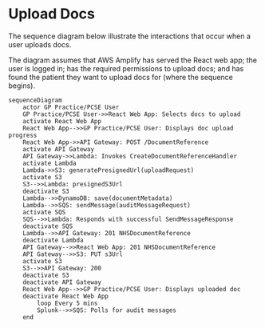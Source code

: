 # Upload Docs

The sequence diagram below illustrate the interactions that occur when a user uploads docs.

The diagram assumes that AWS Amplify has served the React web app; the user is logged in; has the required
permissions to upload docs; and has found the patient they want to upload docs for (where the sequence begins).

```mermaid
sequenceDiagram
    actor GP Practice/PCSE User
    GP Practice/PCSE User->>React Web App: Selects docs to upload
    activate React Web App
    React Web App-->>GP Practice/PCSE User: Displays doc upload progress
    React Web App->>API Gateway: POST /DocumentReference
    activate API Gateway
    API Gateway->>Lambda: Invokes CreateDocumentReferenceHandler
    activate Lambda
    Lambda->>S3: generatePresignedUrl(uploadRequest)
    activate S3
    S3-->>Lambda: presignedS3Url
    deactivate S3
    Lambda-->>DynamoDB: save(documentMetadata)
    Lambda-->>SQS: sendMessage(auditMessageRequest)
    activate SQS
    SQS-->>Lambda: Responds with successful SendMessageResponse
    deactivate SQS
    Lambda-->>API Gateway: 201 NHSDocumentReference
    deactivate Lambda
    API Gateway-->>React Web App: 201 NHSDocumentReference
    API Gateway-->>S3: PUT s3Url
    activate S3
    S3-->>API Gateway: 200
    deactivate S3
    deactivate API Gateway
    React Web App-->>GP Practice/PCSE User: Displays uploaded doc
    deactivate React Web App
        loop Every 5 mins
        Splunk-->>SQS: Polls for audit messages
    end
```

